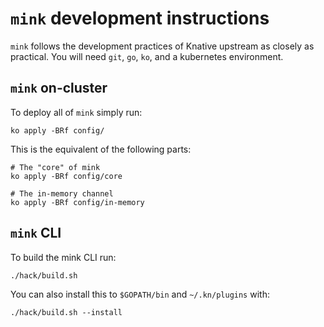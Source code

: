 # `mink` development instructions

`mink` follows the development practices of Knative upstream as closely as
practical. You will need `git`, `go`, `ko`, and a kubernetes environment.

## `mink` on-cluster

To deploy all of `mink` simply run:

```shell
ko apply -BRf config/
```

This is the equivalent of the following parts:

```shell
# The "core" of mink
ko apply -BRf config/core

# The in-memory channel
ko apply -BRf config/in-memory
```

## `mink` CLI

To build the mink CLI run:

```shell
./hack/build.sh
```

You can also install this to `$GOPATH/bin` and `~/.kn/plugins` with:

```shell
./hack/build.sh --install
```

